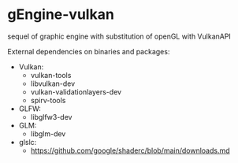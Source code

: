 # gEngine-vulkan
sequel of graphic engine with substitution of openGL with VulkanAPI

External dependencies on binaries and packages:
- Vulkan:
  - vulkan-tools
  - libvulkan-dev
  - vulkan-validationlayers-dev
  - spirv-tools
- GLFW:
  - libglfw3-dev
- GLM:
  - libglm-dev
- glslc:
  - https://github.com/google/shaderc/blob/main/downloads.md
  
